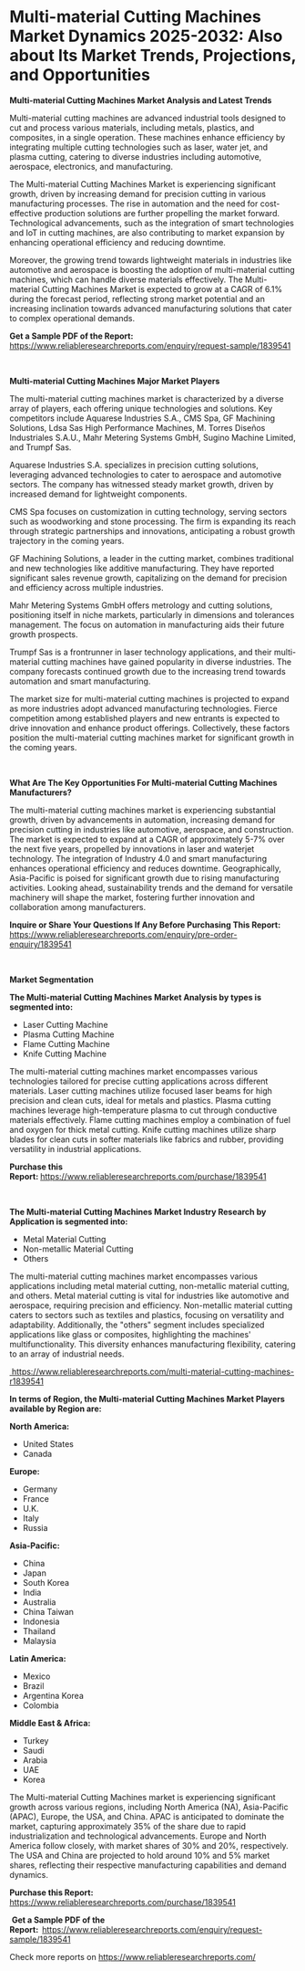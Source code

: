 <p><h1>Multi-material Cutting Machines Market Dynamics 2025-2032: Also about Its Market Trends, Projections, and Opportunities</h1></p><p><strong>Multi-material Cutting Machines Market Analysis and Latest Trends</strong></p>
<p><p>Multi-material cutting machines are advanced industrial tools designed to cut and process various materials, including metals, plastics, and composites, in a single operation. These machines enhance efficiency by integrating multiple cutting technologies such as laser, water jet, and plasma cutting, catering to diverse industries including automotive, aerospace, electronics, and manufacturing.</p><p>The Multi-material Cutting Machines Market is experiencing significant growth, driven by increasing demand for precision cutting in various manufacturing processes. The rise in automation and the need for cost-effective production solutions are further propelling the market forward. Technological advancements, such as the integration of smart technologies and IoT in cutting machines, are also contributing to market expansion by enhancing operational efficiency and reducing downtime.</p><p>Moreover, the growing trend towards lightweight materials in industries like automotive and aerospace is boosting the adoption of multi-material cutting machines, which can handle diverse materials effectively. The Multi-material Cutting Machines Market is expected to grow at a CAGR of 6.1% during the forecast period, reflecting strong market potential and an increasing inclination towards advanced manufacturing solutions that cater to complex operational demands.</p></p>
<p><strong>Get a Sample PDF of the Report:&nbsp;</strong> <a href="https://www.reliableresearchreports.com/enquiry/request-sample/1839541?utm_campaign=2441&utm_medium=2&utm_source=Github&utm_content=ia&utm_term=28022025&utm_id=multi-material-cutting-machines">https://www.reliableresearchreports.com/enquiry/request-sample/1839541</a></p>
<p>&nbsp;</p>
<p><strong>Multi-material Cutting Machines Major Market Players</strong></p>
<p><p>The multi-material cutting machines market is characterized by a diverse array of players, each offering unique technologies and solutions. Key competitors include Aquarese Industries S.A., CMS Spa, GF Machining Solutions, Ldsa Sas High Performance Machines, M. Torres Diseños Industriales S.A.U., Mahr Metering Systems GmbH, Sugino Machine Limited, and Trumpf Sas.</p><p>Aquarese Industries S.A. specializes in precision cutting solutions, leveraging advanced technologies to cater to aerospace and automotive sectors. The company has witnessed steady market growth, driven by increased demand for lightweight components.</p><p>CMS Spa focuses on customization in cutting technology, serving sectors such as woodworking and stone processing. The firm is expanding its reach through strategic partnerships and innovations, anticipating a robust growth trajectory in the coming years.</p><p>GF Machining Solutions, a leader in the cutting market, combines traditional and new technologies like additive manufacturing. They have reported significant sales revenue growth, capitalizing on the demand for precision and efficiency across multiple industries.</p><p>Mahr Metering Systems GmbH offers metrology and cutting solutions, positioning itself in niche markets, particularly in dimensions and tolerances management. The focus on automation in manufacturing aids their future growth prospects.</p><p>Trumpf Sas is a frontrunner in laser technology applications, and their multi-material cutting machines have gained popularity in diverse industries. The company forecasts continued growth due to the increasing trend towards automation and smart manufacturing.</p><p>The market size for multi-material cutting machines is projected to expand as more industries adopt advanced manufacturing technologies. Fierce competition among established players and new entrants is expected to drive innovation and enhance product offerings. Collectively, these factors position the multi-material cutting machines market for significant growth in the coming years.</p></p>
<p>&nbsp;</p>
<p><strong>What Are The Key Opportunities For Multi-material Cutting Machines Manufacturers?</strong></p>
<p><p>The multi-material cutting machines market is experiencing substantial growth, driven by advancements in automation, increasing demand for precision cutting in industries like automotive, aerospace, and construction. The market is expected to expand at a CAGR of approximately 5-7% over the next five years, propelled by innovations in laser and waterjet technology. The integration of Industry 4.0 and smart manufacturing enhances operational efficiency and reduces downtime. Geographically, Asia-Pacific is poised for significant growth due to rising manufacturing activities. Looking ahead, sustainability trends and the demand for versatile machinery will shape the market, fostering further innovation and collaboration among manufacturers.</p></p>
<p><strong>Inquire or Share Your Questions If Any Before Purchasing This Report:</strong> <a href="https://www.reliableresearchreports.com/enquiry/pre-order-enquiry/1839541?utm_campaign=2441&utm_medium=2&utm_source=Github&utm_content=ia&utm_term=28022025&utm_id=multi-material-cutting-machines">https://www.reliableresearchreports.com/enquiry/pre-order-enquiry/1839541</a></p>
<p>&nbsp;</p>
<p><strong>Market Segmentation</strong></p>
<p><strong>The Multi-material Cutting Machines Market Analysis by types is segmented into:</strong></p>
<p><ul><li>Laser Cutting Machine</li><li>Plasma Cutting Machine</li><li>Flame Cutting Machine</li><li>Knife Cutting Machine</li></ul></p>
<p><p>The multi-material cutting machines market encompasses various technologies tailored for precise cutting applications across different materials. Laser cutting machines utilize focused laser beams for high precision and clean cuts, ideal for metals and plastics. Plasma cutting machines leverage high-temperature plasma to cut through conductive materials effectively. Flame cutting machines employ a combination of fuel and oxygen for thick metal cutting. Knife cutting machines utilize sharp blades for clean cuts in softer materials like fabrics and rubber, providing versatility in industrial applications.</p></p>
<p><strong>Purchase this Report:&nbsp;</strong><a href="https://www.reliableresearchreports.com/purchase/1839541?utm_campaign=2441&utm_medium=2&utm_source=Github&utm_content=ia&utm_term=28022025&utm_id=multi-material-cutting-machines">https://www.reliableresearchreports.com/purchase/1839541</a></p>
<p>&nbsp;</p>
<p><strong>The Multi-material Cutting Machines Market Industry Research by Application is segmented into:</strong></p>
<p><ul><li>Metal Material Cutting</li><li>Non-metallic Material Cutting</li><li>Others</li></ul></p>
<p><p>The multi-material cutting machines market encompasses various applications including metal material cutting, non-metallic material cutting, and others. Metal material cutting is vital for industries like automotive and aerospace, requiring precision and efficiency. Non-metallic material cutting caters to sectors such as textiles and plastics, focusing on versatility and adaptability. Additionally, the "others" segment includes specialized applications like glass or composites, highlighting the machines' multifunctionality. This diversity enhances manufacturing flexibility, catering to an array of industrial needs.</p></p>
<p><a href="https://www.reliableresearchreports.com/multi-material-cutting-machines-r1839541?utm_campaign=2441&utm_medium=2&utm_source=Github&utm_content=ia&utm_term=28022025&utm_id=multi-material-cutting-machines">&nbsp;https://www.reliableresearchreports.com/multi-material-cutting-machines-r1839541</a></p>
<p><strong>In terms of Region, the Multi-material Cutting Machines Market Players available by Region are:</strong></p>
<p>
    <p> <strong> North America: </strong>
        <ul>
            <li>United States</li>
            <li>Canada</li>
        </ul>
        </p> 
    <p> <strong> Europe: </strong>
        <ul>
            <li>Germany</li>
            <li>France</li>
            <li>U.K.</li>
            <li>Italy</li>
            <li>Russia</li>
        </ul>
        </p> 
    <p> <strong> Asia-Pacific: </strong>
        <ul>
            <li>China</li>
            <li>Japan</li>
            <li>South Korea</li>
            <li>India</li>
            <li>Australia</li>
            <li>China Taiwan</li>
            <li>Indonesia</li>
            <li>Thailand</li>
            <li>Malaysia</li>
        </ul>
        </p> 
    <p> <strong> Latin America: </strong>
        <ul>
            <li>Mexico</li>
            <li>Brazil</li>
            <li>Argentina Korea</li>
            <li>Colombia</li>
        </ul>
        </p> 
    <p> <strong> Middle East & Africa: </strong>
        <ul>
            <li>Turkey</li>
            <li>Saudi</li>
            <li>Arabia</li>
            <li>UAE</li>
            <li>Korea</li>
        </ul>
    </p>
    </p>
<p><p>The Multi-material Cutting Machines market is experiencing significant growth across various regions, including North America (NA), Asia-Pacific (APAC), Europe, the USA, and China. APAC is anticipated to dominate the market, capturing approximately 35% of the share due to rapid industrialization and technological advancements. Europe and North America follow closely, with market shares of 30% and 20%, respectively. The USA and China are projected to hold around 10% and 5% market shares, reflecting their respective manufacturing capabilities and demand dynamics.</p></p>
<p><strong>Purchase this Report: </strong><a href="https://www.reliableresearchreports.com/purchase/1839541?utm_campaign=2441&utm_medium=2&utm_source=Github&utm_content=ia&utm_term=28022025&utm_id=multi-material-cutting-machines">https://www.reliableresearchreports.com/purchase/1839541</a></p>
<p>&nbsp;<strong>Get a Sample PDF of the Report:&nbsp;&nbsp;</strong><a href="https://www.reliableresearchreports.com/enquiry/request-sample/1839541?utm_campaign=2441&utm_medium=2&utm_source=Github&utm_content=ia&utm_term=28022025&utm_id=multi-material-cutting-machines">https://www.reliableresearchreports.com/enquiry/request-sample/1839541</a></p>
<p><strong></strong></p>
<p>Check more reports on <a href="https://www.reliableresearchreports.com/?utm_campaign=2441&utm_medium=2&utm_source=Github&utm_content=ia&utm_term=28022025&utm_id=multi-material-cutting-machines">https://www.reliableresearchreports.com/</a></p>